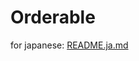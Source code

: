 # Orderable

for japanese: [README\.ja\.md](https://github.com/starhoshi/Orderable/blob/master/README.ja.md)
